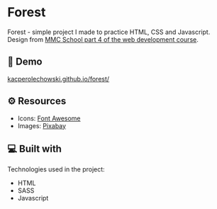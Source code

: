 # Forest

Forest - simple project I made to practice HTML, CSS and Javascript.\
Design from [MMC School part 4 of the web development course](https://mmcschool.pl/kurs-tworzenia-stron-www-cz-4/).

## 🚀 Demo

[kacperolechowski.github.io/forest/](https://kacperolechowski.github.io/forest/)

## ⚙ Resources


* Icons: [Font Awesome](https://fontawesome.com/)
* Images: [Pixabay](https://pixabay.com/)


## 💻 Built with

Technologies used in the project:

*   HTML
*   SASS
*   Javascript
